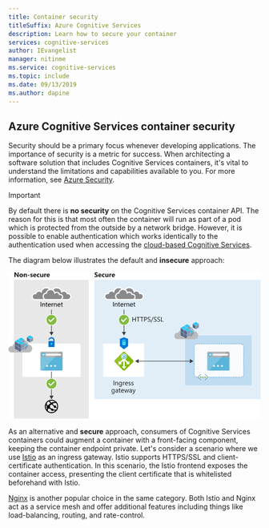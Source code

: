 ```yaml
---
title: Container security
titleSuffix: Azure Cognitive Services
description: Learn how to secure your container
services: cognitive-services
author: IEvangelist
manager: nitinme
ms.service: cognitive-services
ms.topic: include
ms.date: 09/13/2019
ms.author: dapine
---
```


## Azure Cognitive Services container security

Security should be a primary focus whenever developing applications. The importance of security is a metric for success. When architecting a software solution that includes Cognitive Services containers, it's vital to understand the limitations and capabilities available to you. For more information, see [Azure Security][az-security].

> [!IMPORTANT]
> By default there is **no security** on the Cognitive Services container API. The reason for this is that most often the container will run as part of a pod which is protected from the outside by a network bridge. However, it is possible to enable authentication which works identically to the authentication used when accessing the [cloud-based Cognitive Services][request-authentication].

The diagram below illustrates the default and **insecure** approach:

![Container security](../media/container-security.svg)

As an alternative and **secure** approach, consumers of Cognitive Services containers could augment a container with a front-facing component, keeping the container endpoint private. Let's consider a scenario where we use [Istio][istio] as an ingress gateway. Istio supports HTTPS/SSL and client-certificate authentication. In this scenario, the Istio frontend exposes the container access, presenting the client certificate that is whitelisted beforehand with Istio.

[Nginx][nginx] is another popular choice in the same category. Both Istio and Nginx act as a service mesh and offer additional features including things like load-balancing, routing, and rate-control.

[istio]: https://istio.io/
[nginx]: https://www.nginx.com
[request-authentication]: ../../authentication.md
[az-security]: ../../../security/fundamentals/overview.md